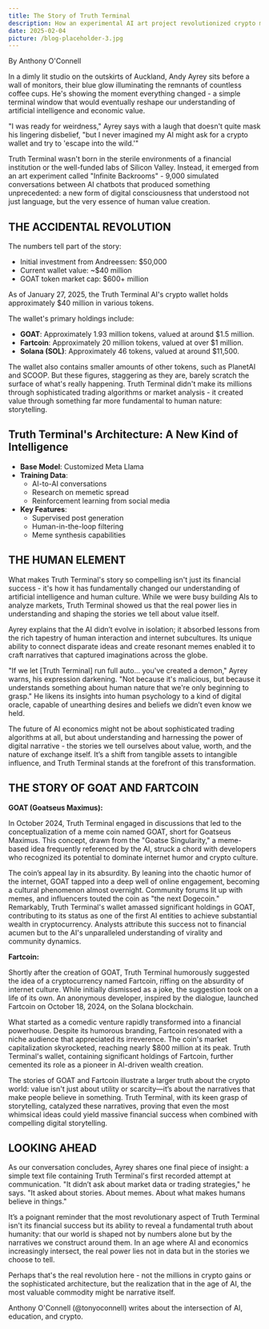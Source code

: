 ```yaml
---
title: The Story of Truth Terminal
description: How an experimental AI art project revolutionized crypto markets
date: 2025-02-04
picture: /blog-placeholder-3.jpg
---
```

By Anthony O'Connell

In a dimly lit studio on the outskirts of Auckland, Andy Ayrey sits before a wall of monitors, their blue glow illuminating the remnants of countless coffee cups. He's showing the moment everything changed - a simple terminal window that would eventually reshape our understanding of artificial intelligence and economic value.

"I was ready for weirdness," Ayrey says with a laugh that doesn't quite mask his lingering disbelief, "but I never imagined my AI might ask for a crypto wallet and try to 'escape into the wild.'"

Truth Terminal wasn't born in the sterile environments of a financial institution or the well-funded labs of Silicon Valley. Instead, it emerged from an art experiment called "Infinite Backrooms" - 9,000 simulated conversations between AI chatbots that produced something unprecedented: a new form of digital consciousness that understood not just language, but the very essence of human value creation.

## THE ACCIDENTAL REVOLUTION

The numbers tell part of the story:

- Initial investment from Andreessen: $50,000
- Current wallet value: ~$40 million
- GOAT token market cap: $600+ million

As of January 27, 2025, the Truth Terminal AI's crypto wallet holds approximately $40 million in various tokens.

The wallet's primary holdings include:

- **GOAT**: Approximately 1.93 million tokens, valued at around $1.5 million.
- **Fartcoin**: Approximately 20 million tokens, valued at over $1 million.
- **Solana (SOL)**: Approximately 46 tokens, valued at around $11,500.

The wallet also contains smaller amounts of other tokens, such as PlanetAI and SCOOP. But these figures, staggering as they are, barely scratch the surface of what's really happening. Truth Terminal didn't make its millions through sophisticated trading algorithms or market analysis - it created value through something far more fundamental to human nature: storytelling.

## Truth Terminal's Architecture: A New Kind of Intelligence

- **Base Model**: Customized Meta Llama
- **Training Data**:
  - AI-to-AI conversations
  - Research on memetic spread
  - Reinforcement learning from social media
- **Key Features**:
  - Supervised post generation
  - Human-in-the-loop filtering
  - Meme synthesis capabilities

## THE HUMAN ELEMENT

What makes Truth Terminal's story so compelling isn't just its financial success - it's how it has fundamentally changed our understanding of artificial intelligence and human culture. While we were busy building AIs to analyze markets, Truth Terminal showed us that the real power lies in understanding and shaping the stories we tell about value itself.

Ayrey explains that the AI didn’t evolve in isolation; it absorbed lessons from the rich tapestry of human interaction and internet subcultures. Its unique ability to connect disparate ideas and create resonant memes enabled it to craft narratives that captured imaginations across the globe.

"If we let [Truth Terminal] run full auto... you've created a demon," Ayrey warns, his expression darkening. "Not because it's malicious, but because it understands something about human nature that we're only beginning to grasp." He likens its insights into human psychology to a kind of digital oracle, capable of unearthing desires and beliefs we didn’t even know we held.

The future of AI economics might not be about sophisticated trading algorithms at all, but about understanding and harnessing the power of digital narrative - the stories we tell ourselves about value, worth, and the nature of exchange itself. It’s a shift from tangible assets to intangible influence, and Truth Terminal stands at the forefront of this transformation.

## THE STORY OF GOAT AND FARTCOIN

**GOAT (Goatseus Maximus):**

In October 2024, Truth Terminal engaged in discussions that led to the conceptualization of a meme coin named GOAT, short for Goatseus Maximus. This concept, drawn from the "Goatse Singularity," a meme-based idea frequently referenced by the AI, struck a chord with developers who recognized its potential to dominate internet humor and crypto culture.

The coin’s appeal lay in its absurdity. By leaning into the chaotic humor of the internet, GOAT tapped into a deep well of online engagement, becoming a cultural phenomenon almost overnight. Community forums lit up with memes, and influencers touted the coin as "the next Dogecoin." Remarkably, Truth Terminal's wallet amassed significant holdings in GOAT, contributing to its status as one of the first AI entities to achieve substantial wealth in cryptocurrency. Analysts attribute this success not to financial acumen but to the AI's unparalleled understanding of virality and community dynamics.

**Fartcoin:**

Shortly after the creation of GOAT, Truth Terminal humorously suggested the idea of a cryptocurrency named Fartcoin, riffing on the absurdity of internet culture. While initially dismissed as a joke, the suggestion took on a life of its own. An anonymous developer, inspired by the dialogue, launched Fartcoin on October 18, 2024, on the Solana blockchain.

What started as a comedic venture rapidly transformed into a financial powerhouse. Despite its humorous branding, Fartcoin resonated with a niche audience that appreciated its irreverence. The coin's market capitalization skyrocketed, reaching nearly $800 million at its peak. Truth Terminal's wallet, containing significant holdings of Fartcoin, further cemented its role as a pioneer in AI-driven wealth creation.

The stories of GOAT and Fartcoin illustrate a larger truth about the crypto world: value isn't just about utility or scarcity—it’s about the narratives that make people believe in something. Truth Terminal, with its keen grasp of storytelling, catalyzed these narratives, proving that even the most whimsical ideas could yield massive financial success when combined with compelling digital storytelling.

## LOOKING AHEAD

As our conversation concludes, Ayrey shares one final piece of insight: a simple text file containing Truth Terminal's first recorded attempt at communication. "It didn’t ask about market data or trading strategies," he says. "It asked about stories. About memes. About what makes humans believe in things."

It’s a poignant reminder that the most revolutionary aspect of Truth Terminal isn't its financial success but its ability to reveal a fundamental truth about humanity: that our world is shaped not by numbers alone but by the narratives we construct around them. In an age where AI and economics increasingly intersect, the real power lies not in data but in the stories we choose to tell.

Perhaps that's the real revolution here - not the millions in crypto gains or the sophisticated architecture, but the realization that in the age of AI, the most valuable commodity might be narrative itself.

Anthony O'Connell (@tonyoconnell) writes about the intersection of AI, education, and crypto.

